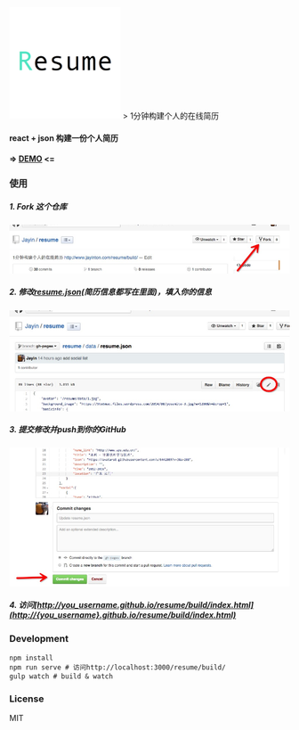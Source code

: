 <img src="data/icon-resume.png" height="200"/>
> 1分钟构建个人的在线简历

#### react + json 构建一份个人简历
#### => [DEMO](http://www.jayinton.com/resume/build/) <=

### 使用

##### 1. Fork 这个仓库
![](screenshot/step_0.png)

##### 2. 修改[resume.json](data/resume.json)(简历信息都写在里面)，填入你的信息
![](screenshot/step_1.png)

##### 3. 提交修改并push到你的GitHub
![](screenshot/step_2.png)

##### 4. 访问[http://you_username.github.io/resume/build/index.html](http://{you_username}.github.io/resume/build/index.html)

### Development

```shell
npm install
npm run serve # 访问http://localhost:3000/resume/build/
gulp watch # build & watch
```

### License

MIT
